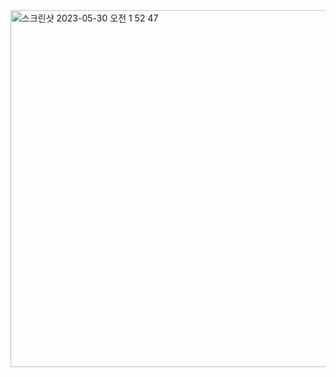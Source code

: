 
<img width="571" alt="스크린샷 2023-05-30 오전 1 52 47" src="https://github.com/hyokyungAn/TIL/assets/104885245/0ff8a5a5-13bc-40b0-b433-a2ec691ccb2c">
